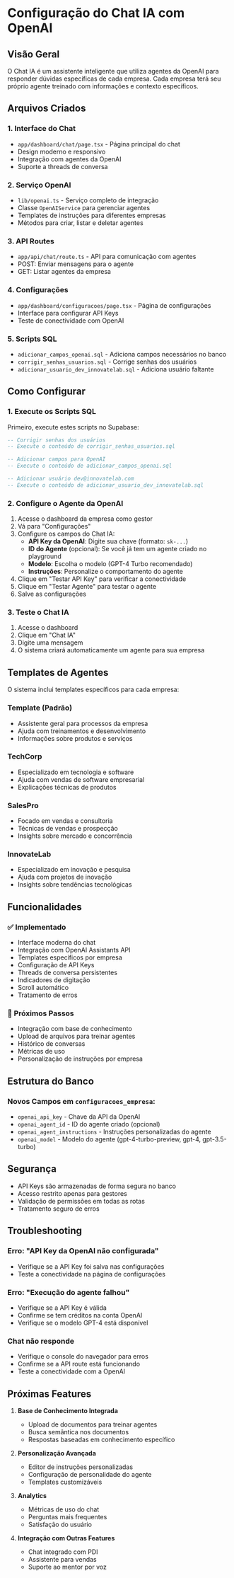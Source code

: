 # Configuração do Chat IA com OpenAI

## Visão Geral

O Chat IA é um assistente inteligente que utiliza agentes da OpenAI para responder dúvidas específicas de cada empresa. Cada empresa terá seu próprio agente treinado com informações e contexto específicos.

## Arquivos Criados

### 1. Interface do Chat
- `app/dashboard/chat/page.tsx` - Página principal do chat
- Design moderno e responsivo
- Integração com agentes da OpenAI
- Suporte a threads de conversa

### 2. Serviço OpenAI
- `lib/openai.ts` - Serviço completo de integração
- Classe `OpenAIService` para gerenciar agentes
- Templates de instruções para diferentes empresas
- Métodos para criar, listar e deletar agentes

### 3. API Routes
- `app/api/chat/route.ts` - API para comunicação com agentes
- POST: Enviar mensagens para o agente
- GET: Listar agentes da empresa

### 4. Configurações
- `app/dashboard/configuracoes/page.tsx` - Página de configurações
- Interface para configurar API Keys
- Teste de conectividade com OpenAI

### 5. Scripts SQL
- `adicionar_campos_openai.sql` - Adiciona campos necessários no banco
- `corrigir_senhas_usuarios.sql` - Corrige senhas dos usuários
- `adicionar_usuario_dev_innovatelab.sql` - Adiciona usuário faltante

## Como Configurar

### 1. Execute os Scripts SQL

Primeiro, execute estes scripts no Supabase:

```sql
-- Corrigir senhas dos usuários
-- Execute o conteúdo de corrigir_senhas_usuarios.sql

-- Adicionar campos para OpenAI
-- Execute o conteúdo de adicionar_campos_openai.sql

-- Adicionar usuário dev@innovatelab.com
-- Execute o conteúdo de adicionar_usuario_dev_innovatelab.sql
```

### 2. Configure o Agente da OpenAI

1. Acesse o dashboard da empresa como gestor
2. Vá para "Configurações"
3. Configure os campos do Chat IA:
   - **API Key da OpenAI**: Digite sua chave (formato: `sk-...`)
   - **ID do Agente** (opcional): Se você já tem um agente criado no playground
   - **Modelo**: Escolha o modelo (GPT-4 Turbo recomendado)
   - **Instruções**: Personalize o comportamento do agente
4. Clique em "Testar API Key" para verificar a conectividade
5. Clique em "Testar Agente" para testar o agente
6. Salve as configurações

### 3. Teste o Chat IA

1. Acesse o dashboard
2. Clique em "Chat IA"
3. Digite uma mensagem
4. O sistema criará automaticamente um agente para sua empresa

## Templates de Agentes

O sistema inclui templates específicos para cada empresa:

### Template (Padrão)
- Assistente geral para processos da empresa
- Ajuda com treinamentos e desenvolvimento
- Informações sobre produtos e serviços

### TechCorp
- Especializado em tecnologia e software
- Ajuda com vendas de software empresarial
- Explicações técnicas de produtos

### SalesPro
- Focado em vendas e consultoria
- Técnicas de vendas e prospecção
- Insights sobre mercado e concorrência

### InnovateLab
- Especializado em inovação e pesquisa
- Ajuda com projetos de inovação
- Insights sobre tendências tecnológicas

## Funcionalidades

### ✅ Implementado
- Interface moderna do chat
- Integração com OpenAI Assistants API
- Templates específicos por empresa
- Configuração de API Keys
- Threads de conversa persistentes
- Indicadores de digitação
- Scroll automático
- Tratamento de erros

### 🔄 Próximos Passos
- Integração com base de conhecimento
- Upload de arquivos para treinar agentes
- Histórico de conversas
- Métricas de uso
- Personalização de instruções por empresa

## Estrutura do Banco

### Novos Campos em `configuracoes_empresa`:
- `openai_api_key` - Chave da API da OpenAI
- `openai_agent_id` - ID do agente criado (opcional)
- `openai_agent_instructions` - Instruções personalizadas do agente
- `openai_model` - Modelo do agente (gpt-4-turbo-preview, gpt-4, gpt-3.5-turbo)

## Segurança

- API Keys são armazenadas de forma segura no banco
- Acesso restrito apenas para gestores
- Validação de permissões em todas as rotas
- Tratamento seguro de erros

## Troubleshooting

### Erro: "API Key da OpenAI não configurada"
- Verifique se a API Key foi salva nas configurações
- Teste a conectividade na página de configurações

### Erro: "Execução do agente falhou"
- Verifique se a API Key é válida
- Confirme se tem créditos na conta OpenAI
- Verifique se o modelo GPT-4 está disponível

### Chat não responde
- Verifique o console do navegador para erros
- Confirme se a API route está funcionando
- Teste a conectividade com a OpenAI

## Próximas Features

1. **Base de Conhecimento Integrada**
   - Upload de documentos para treinar agentes
   - Busca semântica nos documentos
   - Respostas baseadas em conhecimento específico

2. **Personalização Avançada**
   - Editor de instruções personalizadas
   - Configuração de personalidade do agente
   - Templates customizáveis

3. **Analytics**
   - Métricas de uso do chat
   - Perguntas mais frequentes
   - Satisfação do usuário

4. **Integração com Outras Features**
   - Chat integrado com PDI
   - Assistente para vendas
   - Suporte ao mentor por voz

